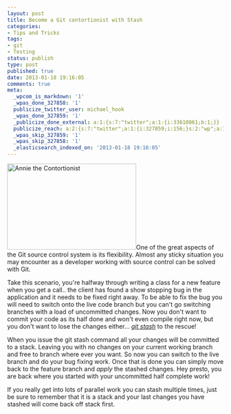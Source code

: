 ```yaml
---
layout: post
title: Become a Git contortionist with Stash
categories:
- Tips and Tricks
tags:
- git
- Testing
status: publish
type: post
published: true
date: 2013-01-18 19:16:05
comments: true
meta:
  _wpcom_is_markdown: '1'
  _wpas_done_327858: '1'
  publicize_twitter_user: michael_hook
  _wpas_done_327859: '1'
  _publicize_done_external: a:1:{s:7:"twitter";a:1:{i:33610861;b:1;}}
  publicize_reach: a:2:{s:7:"twitter";a:1:{i:327859;i:156;}s:2:"wp";a:1:{i:0;i:1;}}
  _wpas_skip_327859: '1'
  _wpas_skip_327858: '1'
  _elasticsearch_indexed_on: '2013-01-18 19:16:05'
---
```

<a href="http://bakingwebsites.files.wordpress.com/2013/01/annie_the_contortionist.jpg"><img class="size-medium wp-image-364 alignright" alt="Annie the Contortionist" src="http://bakingwebsites.files.wordpress.com/2013/01/annie_the_contortionist.jpg?w=300" width="300" height="200" /></a>One of the great aspects of the Git source control system is its flexibility. Almost any sticky situation you may encounter  as a developer working with source control can be   solved with Git.

Take this scenario, you're halfway through writing a class for a new feature when you get a call.. the client has found a show stopping bug in the application and it needs to be fixed right away. To be able to fix the bug you will need to switch onto the live code branch but you can't go switching branches with a load of uncommitted changes.  Now you don't want to commit your code as its half done and won't even compile right now, but you don't want to lose the changes either... <a href="http://git-scm.com/book/en/Git-Tools-Stashing"><em>git stash</em></a> to the rescue!

When you issue the git stash command all your changes will be committed to a stack. Leaving you with no changes on your current working branch and free to branch where ever you want. So now you can switch to the live branch and do your bug fixing work. Once that is done you can simply move back to the feature branch and <em>apply</em> the stashed changes. Hey presto, you are back where you started with your uncommitted half complete work!

If you really get into lots of parallel work you can stash multiple times, just be sure to remember that it is a stack and your last changes you have stashed will come back off stack first.
